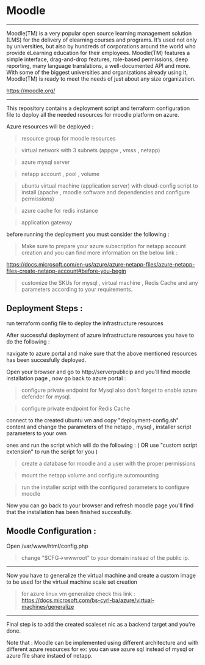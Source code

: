 
# Moodle
---------

Moodle(TM) is a very popular open source learning management solution (LMS) for the delivery of elearning courses and programs. It’s used not only by universities, but also by hundreds of corporations around the world who provide eLearning education for their employees. Moodle(TM) features a simple interface, drag-and-drop features, role-based permissions, deep reporting, many language translations, a well-documented API and more. With some of the biggest universities and organizations already using it, Moodle(TM) is ready to meet the needs of just about any size organization.

https://moodle.org/

--------------------------------------------------------------------------

This repository contains a deployment script and terraform configuration file to deploy all the needed resources for moodle platform on azure.

Azure resources will be deployed :

 > resource group for moodle resources

 > virtual network with 3 subnets (appgw , vmss , netapp)

 > azure mysql server

 > netapp account , pool , volume

 > ubuntu virtual machine (application server) with cloud-config script to install (apache , moodle software and dependencies and configure permissions)

 > azure cache for redis instance
 
 > application gateway

before running the deployment you must consider the following : 

> Make sure to prepare your azure subscription for netapp account creation and you can find more information on the below link :

https://docs.microsoft.com/en-us/azure/azure-netapp-files/azure-netapp-files-create-netapp-account#before-you-begin

> customize the SKUs for mysql , virtual machine , Redis Cache and any parameters according to your requirements.

Deployment Steps : 
-------------------

run terraform config file to deploy the infrastructure resources 

After successful deployment of azure infrastructure resources you have to do the following :

navigate to azure portal and make sure that the above mentioned resources has been succesfully deployed.

Open your browser and go to http://serverpublicip and you'll find moodle installation page , now go back to azure portal : 

> configure private endpoint for Mysql also don't forget to enable azure defender for mysql.

> configure private endpoint for Redis Cache

connect to the created ubuntu vm and copy "deployment-config.sh" content and change the parameters of the netapp , mysql , installer script parameters to your own 

ones and run the script which will do the following :  ( OR use "custom script extension" to run the script for you )

> create a database for moodle and a user with the proper permissions

> mount the netapp volume and configure automounting 

> run the installer script with the configured parameters to configure moodle

Now you can go back to your browser and refresh moodle page you'll find that the installation has been finished succesfully.

 Moodle Configuration :
--------------------------------------

Open /var/www/html/config.php 

> change "$CFG->wwwroot" to your domain instead of the public ip.

-------------------------------------------------------------------------

Now you have to generalize the virtual machine and create a custom image to be used for the virtual machine scale set creation

> for azure linux vm generalize check this link : https://docs.microsoft.com/bs-cyrl-ba/azure/virtual-machines/generalize

---------------------------------------------------------------------------

Final step is to add the created scaleset nic as a backend target and you're done.

Note that : Moodle can be implemented using different architecture and with different azure resources for ex: you can use azure sql instead of mysql or azure file
share instaed of netapp.
